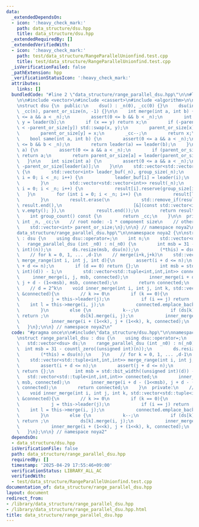 ```yaml
---
data:
  _extendedDependsOn:
  - icon: ':heavy_check_mark:'
    path: data_structure/dsu.hpp
    title: data_structure/dsu.hpp
  _extendedRequiredBy: []
  _extendedVerifiedWith:
  - icon: ':heavy_check_mark:'
    path: test/data_structure/RangeParallelUnionfind.test.cpp
    title: test/data_structure/RangeParallelUnionfind.test.cpp
  _isVerificationFailed: false
  _pathExtension: hpp
  _verificationStatusIcon: ':heavy_check_mark:'
  attributes:
    links: []
  bundledCode: "#line 2 \"data_structure/range_parallel_dsu.hpp\"\n\n#line 2 \"data_structure/dsu.hpp\"\
    \n\n#include <vector>\n#include <cassert>\n#include <algorithm>\n\nnamespace noya2{\n\
    \nstruct dsu {\n  public:\n    dsu() : _n(0), _cc(0) {}\n    dsu(int n) : _n(n),\
    \ _cc(n), parent_or_size(n, -1) {}\n\n    int merge(int a, int b) {\n        assert(0\
    \ <= a && a < _n);\n        assert(0 <= b && b < _n);\n        int x = leader(a),\
    \ y = leader(b);\n        if (x == y) return x;\n        if (-parent_or_size[x]\
    \ < -parent_or_size[y]) std::swap(x, y);\n        parent_or_size[x] += parent_or_size[y];\n\
    \        parent_or_size[y] = x;\n        _cc--;\n        return x;\n    }\n\n\
    \    bool same(int a, int b) {\n        assert(0 <= a && a < _n);\n        assert(0\
    \ <= b && b < _n);\n        return leader(a) == leader(b);\n    }\n\n    int leader(int\
    \ a) {\n        assert(0 <= a && a < _n);\n        if (parent_or_size[a] < 0)\
    \ return a;\n        return parent_or_size[a] = leader(parent_or_size[a]);\n \
    \   }\n\n    int size(int a) {\n        assert(0 <= a && a < _n);\n        return\
    \ -parent_or_size[leader(a)];\n    }\n\n    std::vector<std::vector<int>> groups()\
    \ {\n        std::vector<int> leader_buf(_n), group_size(_n);\n        for (int\
    \ i = 0; i < _n; i++) {\n            leader_buf[i] = leader(i);\n            group_size[leader_buf[i]]++;\n\
    \        }\n        std::vector<std::vector<int>> result(_n);\n        for (int\
    \ i = 0; i < _n; i++) {\n            result[i].reserve(group_size[i]);\n     \
    \   }\n        for (int i = 0; i < _n; i++) {\n            result[leader_buf[i]].push_back(i);\n\
    \        }\n        result.erase(\n            std::remove_if(result.begin(),\
    \ result.end(),\n                           [&](const std::vector<int>& v) { return\
    \ v.empty(); }),\n            result.end());\n        return result;\n    }\n\n\
    \    int group_count() const {\n        return _cc;\n    }\n\n  private:\n   \
    \ int _n, _cc;\n    // root node: -1 * component size\n    // otherwise: parent\n\
    \    std::vector<int> parent_or_size;\n};\n\n} // namespace noya2\n#line 4 \"\
    data_structure/range_parallel_dsu.hpp\"\n\nnamespace noya2 {\n\nstruct range_parallel_dsu\
    \ : dsu {\n    using dsu::operator=;\n    int n;\n    std::vector<dsu> ds;\n \
    \   range_parallel_dsu (int _n0) : n(_n0) {\n        int msb = 31 - countl_zero((unsigned\
    \ int)(n));\n        ds.resize(msb, dsu(n));\n        (*this) = dsu(n);\n    }\n\
    \    // for k = 0, 1, ... ,d-1\n    // merge(i+k,j+k)\n    std::vector<std::tuple<int,int,int>>\
    \ merge_range(int i, int j, int d){\n        assert(i + d <= n);\n        assert(j\
    \ + d <= n);\n        if (d == 0) return {};\n        int msb = std::bit_width((unsigned\
    \ int)(d)) - 1;\n        std::vector<std::tuple<int,int,int>> connected;\n   \
    \     inner_merge(i, j, msb, connected);\n        inner_merge(i + d - (1<<msb),\
    \ j + d - (1<<msb), msb, connected);\n        return connected;\n    }\n  private:\n\
    \    // d = 2^k\n    void inner_merge(int i, int j, int k, std::vector<std::tuple<int,int,int>>\
    \ &connected){\n        // k >= 0\n        if (k == 0){\n            i = this->leader(i);\n\
    \            j = this->leader(j);\n            if (i == j) return ;\n        \
    \    int l = this->merge(i, j);\n            connected.emplace_back(i, j, l);\n\
    \        }\n        else {\n            k--;\n            if (ds[k].same(i, j))\
    \ return ;\n            ds[k].merge(i, j);\n            inner_merge(i, j, k, connected);\n\
    \            inner_merge(i + (1<<k), j + (1<<k), k, connected);\n        }\n \
    \   }\n};\n\n} // namespace noya2\n"
  code: "#pragma once\n\n#include\"data_structure/dsu.hpp\"\n\nnamespace noya2 {\n\
    \nstruct range_parallel_dsu : dsu {\n    using dsu::operator=;\n    int n;\n \
    \   std::vector<dsu> ds;\n    range_parallel_dsu (int _n0) : n(_n0) {\n      \
    \  int msb = 31 - countl_zero((unsigned int)(n));\n        ds.resize(msb, dsu(n));\n\
    \        (*this) = dsu(n);\n    }\n    // for k = 0, 1, ... ,d-1\n    // merge(i+k,j+k)\n\
    \    std::vector<std::tuple<int,int,int>> merge_range(int i, int j, int d){\n\
    \        assert(i + d <= n);\n        assert(j + d <= n);\n        if (d == 0)\
    \ return {};\n        int msb = std::bit_width((unsigned int)(d)) - 1;\n     \
    \   std::vector<std::tuple<int,int,int>> connected;\n        inner_merge(i, j,\
    \ msb, connected);\n        inner_merge(i + d - (1<<msb), j + d - (1<<msb), msb,\
    \ connected);\n        return connected;\n    }\n  private:\n    // d = 2^k\n\
    \    void inner_merge(int i, int j, int k, std::vector<std::tuple<int,int,int>>\
    \ &connected){\n        // k >= 0\n        if (k == 0){\n            i = this->leader(i);\n\
    \            j = this->leader(j);\n            if (i == j) return ;\n        \
    \    int l = this->merge(i, j);\n            connected.emplace_back(i, j, l);\n\
    \        }\n        else {\n            k--;\n            if (ds[k].same(i, j))\
    \ return ;\n            ds[k].merge(i, j);\n            inner_merge(i, j, k, connected);\n\
    \            inner_merge(i + (1<<k), j + (1<<k), k, connected);\n        }\n \
    \   }\n};\n\n} // namespace noya2"
  dependsOn:
  - data_structure/dsu.hpp
  isVerificationFile: false
  path: data_structure/range_parallel_dsu.hpp
  requiredBy: []
  timestamp: '2025-04-29 17:55:46+09:00'
  verificationStatus: LIBRARY_ALL_AC
  verifiedWith:
  - test/data_structure/RangeParallelUnionfind.test.cpp
documentation_of: data_structure/range_parallel_dsu.hpp
layout: document
redirect_from:
- /library/data_structure/range_parallel_dsu.hpp
- /library/data_structure/range_parallel_dsu.hpp.html
title: data_structure/range_parallel_dsu.hpp
---
```

